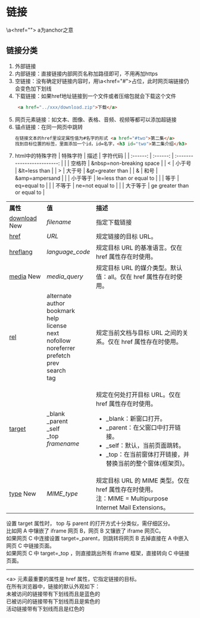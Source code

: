 # 链接
\a<href=""> a为anchor之意
## 链接分类
1. 外部链接
2. 内部链接：直接链接内部网页名称加路径即可，不用再加https
3. 空链接：没有确定好链接内容时，用\a<href="#">占位，此时网页端链接仍会变色加下划线
4. 下载链接：如果href地址链接到一个文件或者压缩包就会下载这个文件
   ```html
    <a href="../xxx/download.zip">下载</a>  
   ```  
5. 网页元素链接：如文本、图像、表格、音频、视频等都可以添加超链接
6. 锚点链接：在同一网页中跳转 
     ```html
     在链接文本的href里设定属性值为#名字的形式 <a href="#two">第二集</a>
     找到目标位置的标签，里面添加一个id，id=名字，<h3 id="two">第二集介绍</h3>
     ```
7. html中的特殊字符
   | 特殊字符 |   描述   |          字符代码           |
   | :------: | :------: | :-------------------------: |
   |          |  空格符  |  &nbsp=non-breaking space   |
   |    <     |  小于号  |        &lt=less than        |
   |    >     |  大于号  |      &gt=greater than       |
   |    &     |   和号   |       &amp=ampersand        |
   |          | 小于等于 |  le=less than or equal to   |
   |          |   等于   |         eq=equal to         |
   |          |  不等于  |       ne=not equal to       |
   |          | 大于等于 | ge greater than or equal to |


<table class="reference notranslate" id="table1">
  <tbody><tr>
    <th align="left" width="20%">属性</th>
    <th align="left" width="20%">值</th>
    <th align="left">描述</th>
  </tr>
 <tr>
    <td><a href="/tags/att-a-download.html" title="HTML a download 属性">download</a><span> New</span></td>
    <td><i>filename</i></td>
    <td>指定下载链接</td>
  </tr>
  <tr>
    <td><a href="/tags/att-a-href.html" title="HTML a href 属性">href</a></td>
    <td><i>URL</i></td>
    <td>规定链接的目标 URL。</td>
  </tr>
  <tr>
    <td><a href="/tags/att-a-hreflang.html" title="HTML a hreflang属性">hreflang</a></td>
    <td><i>language_code</i></td>
    <td>规定目标 URL 的基准语言。仅在 href 属性存在时使用。</td>
  </tr>
  <tr>
    <td><a href="/tags/att-a-media.html" title="HTML a media属性">media</a><span> New</span></td>
    <td><i>media_query</i></td>
    <td>规定目标 URL 的媒介类型。默认值：all。仅在 href 属性存在时使用。</td>
  </tr>
  <tr>
    <td><a href="/tags/att-a-rel.html" title="HTML a rel属性">rel</a></td>
    <td>alternate<br>
	author<br>
	bookmark<br>
	help<br>
	license<br>
	next<br>
	nofollow<br>
	noreferrer<br>
	prefetch<br>
	prev<br>
	search<br>
	tag</td>
    <td>规定当前文档与目标 URL 之间的关系。仅在 href 属性存在时使用。</td>
  </tr>
  <tr>
    <td><a href="/tags/att-a-target.html" title="HTML a target属性">target</a></td>
    <td>_blank<br>
      _parent<br>
      _self<br>
      _top<br>
	<em>framename</em></td>
    <td><p>规定在何处打开目标 URL。仅在 href 属性存在时使用。</p>
<ul><li>
_blank：新窗口打开。</li><li>
_parent：在父窗口中打开链接。</li><li>
_self：默认，当前页面跳转。</li><li>
_top：在当前窗体打开链接，并替换当前的整个窗体(框架页)。</li></ul>
</td>
    </tr>
    <tr>
    <td><a href="/tags/att-a-type.html" title="HTML a type属性">type</a> <span class="new">New</span></td>
    <td><i>MIME_type</i></td>
    <td>规定目标 URL 的 MIME 类型。仅在 href 属性存在时使用。<br>注：MIME = Multipurpose Internet Mail Extensions。</td>
    </tr>
</tbody></table>

设置 target 属性时， top 与 parent 的打开方式十分类似，需仔细区分。  
比如网 A 中镶嵌了 iframe 网页 B，网页 B 又镶嵌了 iframe 网页C。  
如果网页 C 中连接设置 target=_parent，则跳转将网页 B 去掉直接在 A 中嵌入网页 C 中链接页面。  
如果网页 C 中 target=_top ，则直接跳出所有 iframe 框架，直接转向 C 中链接页面。  

---

\<a> 元素最重要的属性是 href 属性，它指定链接的目标。  
在所有浏览器中，链接的默认外观如下：  
未被访问的链接带有下划线而且是蓝色的  
已被访问的链接带有下划线而且是紫色的  
活动链接带有下划线而且是红色的  
